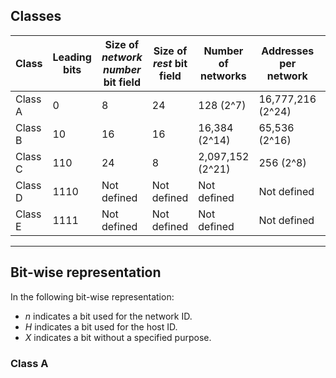 ## Classes

| Class         | Leading bits | Size of *network number* bit field | Size of *rest* bit field | Number of networks  | Addresses per network  | Total addresses in class | Start address   | End address     | Default [subnet mask](https://en.m.wikipedia.org/wiki/Subnet_mask) in [dot-decimal notation](https://en.m.wikipedia.org/wiki/Dot-decimal_notation) | [CIDR notation](https://en.m.wikipedia.org/wiki/CIDR_notation) |
|---------------|--------------|------------------------------------|--------------------------|---------------------|-------------------------|--------------------------|-----------------|-----------------|----------------------------------------------------------------------------------------------------------------------|----------------------------|
| Class A       | 0            | 8                                  | 24                       | 128 (2^7)           | 16,777,216 (2^24)       | 2,147,483,648 (2^31)     | *0.0.0.0*       | *127.255.255.255* | *255.0.0.0*                                                                                                          | */8*                       |
| Class B       | 10           | 16                                 | 16                       | 16,384 (2^14)       | 65,536 (2^16)           | 1,073,741,824 (2^30)     | *128.0.0.0*     | *191.255.255.255* | *255.255.0.0*                                                                                                        | */16*                      |
| Class C       | 110          | 24                                 | 8                        | 2,097,152 (2^21)    | 256 (2^8)               | 536,870,912 (2^29)       | *192.0.0.0*     | *223.255.255.255* | *255.255.255.0*                                                                                                      | */24*                      |
| Class D       | 1110         | Not defined                        | Not defined              | Not defined         | Not defined             | 268,435,456 (2^28)       | *224.0.0.0*     | *239.255.255.255* | Not defined                                                                                                           | */4*                       |
| Class E       | 1111         | Not defined                        | Not defined              | Not defined         | Not defined             | 268,435,456 (2^28)       | *240.0.0.0*     | *255.255.255.255* | Not defined                                                                                                           | Not defined                |

---

## Bit-wise representation

In the following bit-wise representation:

- *n* indicates a bit used for the network ID.
- *H* indicates a bit used for the host ID.
- *X* indicates a bit without a specified purpose.

### Class A
